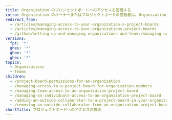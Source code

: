 ```yaml
---
title: Organization のプロジェクトボードへのアクセスを管理する
intro: Organization のオーナーまたはプロジェクトボードの管理者は、Organization が所有するプロジェクトボードについて、Organization のメンバー、チーム、外部のコラボレーターごとに異なるレベルのアクセス権を付与できます。
redirect_from:
  - /articles/managing-access-to-your-organization-s-project-boards
  - /articles/managing-access-to-your-organizations-project-boards
  - /github/setting-up-and-managing-organizations-and-teams/managing-access-to-your-organizations-project-boards
versions:
  fpt: '*'
  ghes: '*'
  ghae: '*'
  ghec: '*'
topics:
  - Organizations
  - Teams
children:
  - /project-board-permissions-for-an-organization
  - /managing-access-to-a-project-board-for-organization-members
  - /managing-team-access-to-an-organization-project-board
  - /managing-an-individuals-access-to-an-organization-project-board
  - /adding-an-outside-collaborator-to-a-project-board-in-your-organization
  - /removing-an-outside-collaborator-from-an-organization-project-board
shortTitle: プロジェクトボードへのアクセスの管理
---
```


